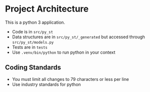 # Project Architecture

This is a python 3 application.

- Code is in `src/py_st`
- Data structures are in `src/py_st/_generated` but accessed through `src/py_st/models.py`
- Tests are in `tests`
- Use `.venv/bin/python` to run python in your context

## Coding Standards

- You must limit all changes to 79 characters or less per line
- Use industry standards for python
